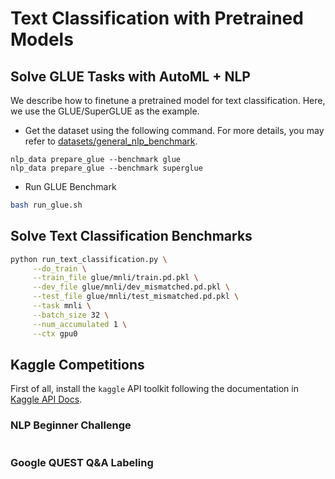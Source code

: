 # Text Classification with Pretrained Models

## Solve GLUE Tasks with AutoML + NLP
We describe how to finetune a pretrained model for text classification. Here, we use the 
GLUE/SuperGLUE as the example.

- Get the dataset using the following command. For more details, you may refer 
to [datasets/general_nlp_benchmark](../datasets/general_nlp_benchmark).

```
nlp_data prepare_glue --benchmark glue
nlp_data prepare_glue --benchmark superglue
```

- Run GLUE Benchmark

```bash
bash run_glue.sh
```

## Solve Text Classification Benchmarks

```bash
python run_text_classification.py \
     --do_train \
     --train_file glue/mnli/train.pd.pkl \
     --dev_file glue/mnli/dev_mismatched.pd.pkl \
     --test_file glue/mnli/test_mismatched.pd.pkl \
     --task mnli \
     --batch_size 32 \
     --num_accumulated 1 \
     --ctx gpu0
```

## Kaggle Competitions

First of all, install the `kaggle` API toolkit following the documentation in 
[Kaggle API Docs](https://www.kaggle.com/docs/api).

### NLP Beginner Challenge
```bash

```

### Google QUEST Q&A Labeling 


